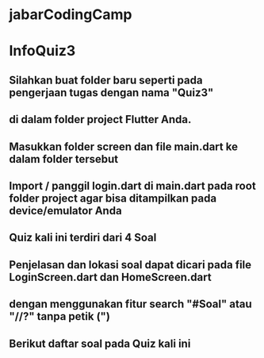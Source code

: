 # jabarCodingCamp
# InfoQuiz3

## Silahkan buat folder baru seperti pada pengerjaan tugas dengan nama "Quiz3" 
## di dalam folder project Flutter Anda.

## Masukkan folder screen dan file main.dart ke dalam folder tersebut

## Import / panggil login.dart di main.dart pada root folder project agar bisa ditampilkan pada device/emulator Anda

## Quiz kali ini terdiri dari 4 Soal

## Penjelasan dan lokasi soal dapat dicari pada file LoginScreen.dart dan HomeScreen.dart 
## dengan menggunakan fitur search "#Soal" atau "//?" tanpa petik (")



## Berikut daftar soal pada Quiz kali ini

<!-- //? #Soal No. 1 (15poin) -- LoginScreen.dart -- Function LoginScreen
    //? Buatlah sebuah fungsi untuk berpindah halaman di button login apabila input password berupa jabarcodingcamp123 dan ditekan submit maka akan ke berpindah ke halaman HomeScreen.dart dan apabila salah akan menampilkan snackbar berupa "password yang anda masukan salah"

<!-- //? #Soal No. 2 (15poin) -- LoginScreen.dart -- Function LoginScreen
    //? Buatlah sebuah fungsi untuk mengirimkan params username apabila di input username Achmad Hilmy maka di halaman homescreen akan menampilakan achmad hilmy, dibagian paling atas atau nama user

<!-- //? #Soal No. 3(15poin) -- HomeScreen.dart -- Function HomeScreen
    //? Buatlah sebuah Layout berupa GridView(bebas menggunakan apa saja / gridview.builder, gridview.count dan lain lain) untuk menampilkan data yang ada pada model.dart menjadi sebuah tampilan etalase toko untuk isi silahkan disesuaikan akan widget yang digunakan intinya sama seperti di contoh.

<!-- //? #Soal No. 4(15poin) -- HomeScreen.dart -- Function HomeScreen
    //? Buatlah sebuah fungsi untuk menambah total harga merchant misal di pilih beli maka harga akan berubah sesuai harga yang telah di beli di tomboh beli.






## Contoh hasil akhir dari aplikasi dapat dilihat pada link berikut (jenis file .gif):      
## https://youtu.be/v8PQKV9XiTQ

## Setelah selesai mengerjakan, push pekerjaan Anda ke repository gitlab masing-masing
## Input link commit hasil pekerjaan Anda ke fitur Quiz, Bagian Essay di bawah pilihan ganda atau boleh di taruh di quiz 3 di member.jabarcodingcamp.com 

## Kerjakan soal semampunya dengan baik dan jujur
## Tidak perlu bertanya kepada trainer terkait soal, cukup dikerjakan sesuai pemahaman peserta
## Peserta diperbolehkan untuk googling, namun tidak diperbolehkan untuk bertanya, berdiskusi, atau mencontek.
## Selama quiz berlangsung, grup diskusi telegram akan dinonaktifkan (peserta tidak dapat mengirimkan pesan atau berdiskusi di grup)

# Selamat mengerjakan